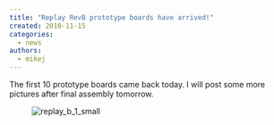 ```yaml
---
title: "Replay RevB prototype boards have arrived!"
created: 2010-11-15
categories: 
  - news
authors: 
  - mikej
---
```


The first 10 prototype boards came back today. I will post some more pictures after final assembly tomorrow.

<figure>

![replay_b_1_small](@assets/images/post/replay_b_1_small.jpg)

</figure>
